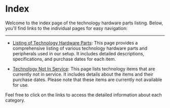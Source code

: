 # Index

Welcome to the index page of the technology hardware parts listing. Below, you'll find links to the individual pages for easy navigation:

---

- [Listing of Technology Hardware Parts](hardware.md): This page provides a comprehensive listing of various technology hardware parts and peripherals used in our setup. It includes detailed descriptions, specifications, and purchase dates for each item.

- [Technology Not In Service](not_in_use.md): This page lists technology items that are currently not in service. It includes details about the items and their purchase dates. Please note that these items are currently not available for use.

Feel free to click on the links to access the detailed information about each category.
